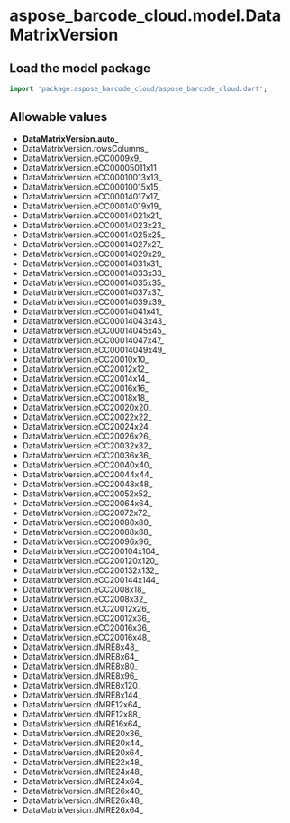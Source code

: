 # aspose_barcode_cloud.model.DataMatrixVersion

## Load the model package

```dart
import 'package:aspose_barcode_cloud/aspose_barcode_cloud.dart';
```

## Allowable values

* **DataMatrixVersion.auto_**
* DataMatrixVersion.rowsColumns_
* DataMatrixVersion.eCC0009x9_
* DataMatrixVersion.eCC00005011x11_
* DataMatrixVersion.eCC00010013x13_
* DataMatrixVersion.eCC00010015x15_
* DataMatrixVersion.eCC00014017x17_
* DataMatrixVersion.eCC00014019x19_
* DataMatrixVersion.eCC00014021x21_
* DataMatrixVersion.eCC00014023x23_
* DataMatrixVersion.eCC00014025x25_
* DataMatrixVersion.eCC00014027x27_
* DataMatrixVersion.eCC00014029x29_
* DataMatrixVersion.eCC00014031x31_
* DataMatrixVersion.eCC00014033x33_
* DataMatrixVersion.eCC00014035x35_
* DataMatrixVersion.eCC00014037x37_
* DataMatrixVersion.eCC00014039x39_
* DataMatrixVersion.eCC00014041x41_
* DataMatrixVersion.eCC00014043x43_
* DataMatrixVersion.eCC00014045x45_
* DataMatrixVersion.eCC00014047x47_
* DataMatrixVersion.eCC00014049x49_
* DataMatrixVersion.eCC20010x10_
* DataMatrixVersion.eCC20012x12_
* DataMatrixVersion.eCC20014x14_
* DataMatrixVersion.eCC20016x16_
* DataMatrixVersion.eCC20018x18_
* DataMatrixVersion.eCC20020x20_
* DataMatrixVersion.eCC20022x22_
* DataMatrixVersion.eCC20024x24_
* DataMatrixVersion.eCC20026x26_
* DataMatrixVersion.eCC20032x32_
* DataMatrixVersion.eCC20036x36_
* DataMatrixVersion.eCC20040x40_
* DataMatrixVersion.eCC20044x44_
* DataMatrixVersion.eCC20048x48_
* DataMatrixVersion.eCC20052x52_
* DataMatrixVersion.eCC20064x64_
* DataMatrixVersion.eCC20072x72_
* DataMatrixVersion.eCC20080x80_
* DataMatrixVersion.eCC20088x88_
* DataMatrixVersion.eCC20096x96_
* DataMatrixVersion.eCC200104x104_
* DataMatrixVersion.eCC200120x120_
* DataMatrixVersion.eCC200132x132_
* DataMatrixVersion.eCC200144x144_
* DataMatrixVersion.eCC2008x18_
* DataMatrixVersion.eCC2008x32_
* DataMatrixVersion.eCC20012x26_
* DataMatrixVersion.eCC20012x36_
* DataMatrixVersion.eCC20016x36_
* DataMatrixVersion.eCC20016x48_
* DataMatrixVersion.dMRE8x48_
* DataMatrixVersion.dMRE8x64_
* DataMatrixVersion.dMRE8x80_
* DataMatrixVersion.dMRE8x96_
* DataMatrixVersion.dMRE8x120_
* DataMatrixVersion.dMRE8x144_
* DataMatrixVersion.dMRE12x64_
* DataMatrixVersion.dMRE12x88_
* DataMatrixVersion.dMRE16x64_
* DataMatrixVersion.dMRE20x36_
* DataMatrixVersion.dMRE20x44_
* DataMatrixVersion.dMRE20x64_
* DataMatrixVersion.dMRE22x48_
* DataMatrixVersion.dMRE24x48_
* DataMatrixVersion.dMRE24x64_
* DataMatrixVersion.dMRE26x40_
* DataMatrixVersion.dMRE26x48_
* DataMatrixVersion.dMRE26x64_

